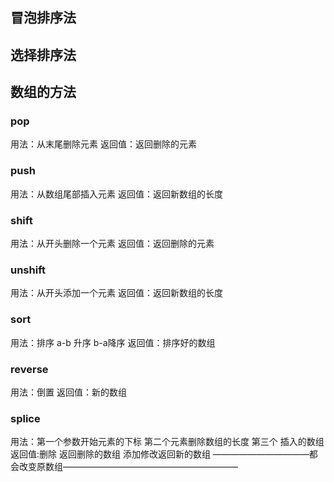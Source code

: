 ## 冒泡排序法
## 选择排序法
## 数组的方法
### pop
用法：从末尾删除元素
返回值：返回删除的元素
### push 
用法：从数组尾部插入元素
返回值：返回新数组的长度
### shift
用法：从开头删除一个元素
返回值：返回删除的元素
### unshift
用法：从开头添加一个元素
返回值：返回新数组的长度
### sort
用法：排序 a-b 升序 b-a降序
返回值：排序好的数组
### reverse
用法：倒置
返回值：新的数组
### splice 
用法：第一个参数开始元素的下标 第二个元素删除数组的长度  第三个 插入的数组
返回值:删除 返回删除的数组 添加修改返回新的数组
———————————都会改变原数组————————————————————